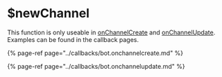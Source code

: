 # $newChannel

This function is only useable in [onChannelCreate](../callbacks/bot.onchannelcreate.md) and [onChannelUpdate](../callbacks/bot.onchannelupdate.md). Examples can be found in the callback pages.  


{% page-ref page="../callbacks/bot.onchannelcreate.md" %}

{% page-ref page="../callbacks/bot.onchannelupdate.md" %}







